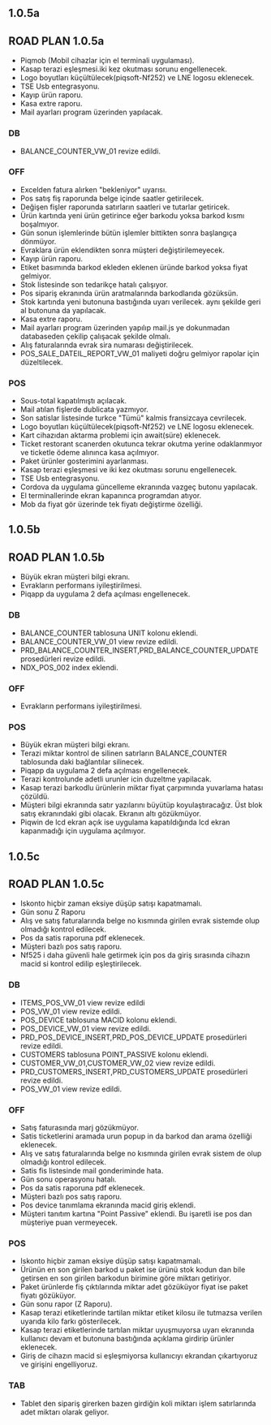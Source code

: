 ## 1.0.5a
## ROAD PLAN 1.0.5a
- Piqmob (Mobil cihazlar için el terminali uygulaması).
- Kasap terazi eşleşmesi.iki kez okutması sorunu engellenecek.
- Logo boyutları küçültülecek(piqsoft-Nf252) ve LNE logosu eklenecek.
- TSE Usb entegrasyonu.
- Kayıp ürün raporu.
- Kasa extre raporu.
- Mail ayarları program üzerinden yapılacak.
### DB
- BALANCE_COUNTER_VW_01 revize edildi.
### OFF
- Excelden fatura alırken "bekleniyor" uyarısı.
- Pos satış fiş raporunda belge içinde saatler getirilecek.
- Değişen fişler raporunda satırların saatleri ve tutarlar getiricek.
- Ürün kartında yeni ürün getirince eğer barkodu yoksa barkod kısmı boşalmıyor.
- Gün sonun işlemlerinde bütün işlemler bittikten sonra başlangıça dönmüyor.
- Evraklara ürün eklendikten sonra müşteri değiştirilemeyecek.
- Kayıp ürün raporu.
- Etiket basımında barkod ekleden eklenen üründe barkod yoksa fiyat gelmiyor.
- Stok listesinde son tedarikçe hatalı çalışıyor.
- Pos sipariş ekranında ürün aratmalarında barkodlarıda gözüksün.
- Stok kartında yeni butonuna bastığında uyarı verilecek. aynı şekilde geri al butonuna da yapılacak.
- Kasa extre raporu.
- Mail ayarları program üzerinden yapılıp mail.js ye dokunmadan databaseden çekilip çalışacak şekilde olmalı.
- Alış faturalarında evrak sira numarası değiştirilecek.
- POS_SALE_DATEIL_REPORT_VW_01 maliyeti doğru gelmiyor rapolar için düzeltilecek.
### POS
- Sous-total kapatılmıştı açılacak.
- Mail atılan fişlerde dublicata yazmıyor.
- Son satislar listesinde turkce "Tümü" kalmis fransizcaya cevrilecek.
- Logo boyutları küçültülecek(piqsoft-Nf252) ve LNE logosu eklenecek.
- Kart cihazıdan aktarma problemi için await(süre) eklenecek.
- Ticket restorant scanerden okutunca tekrar okutma yerine odaklanmıyor ve ticketle ödeme alınınca kasa açılmıyor.
- Paket ürünler gosterimini ayarlanması.
- Kasap terazi eşleşmesi ve iki kez okutması sorunu engellenecek.
- TSE Usb entegrasyonu.
- Cordova da uygulama güncelleme ekranında vazgeç butonu yapılacak.
- El terminallerinde ekran kapanınca programdan atıyor.
- Mob da fiyat gör üzerinde tek fiyatı değiştirme özelliği.

## 1.0.5b
## ROAD PLAN 1.0.5b
- Büyük ekran müşteri bilgi ekranı.
- Evrakların performans iyileştirilmesi.
- Piqapp da uygulama 2 defa açılması engellenecek.
### DB
- BALANCE_COUNTER tablosuna UNIT kolonu eklendi.
- BALANCE_COUNTER_VW_01 view revize edildi.
- PRD_BALANCE_COUNTER_INSERT,PRD_BALANCE_COUNTER_UPDATE prosedürleri revize edildi.
- NDX_POS_002 index eklendi.
### OFF
- Evrakların performans iyileştirilmesi.
### POS
- Büyük ekran müşteri bilgi ekranı.
- Terazi miktar kontrol de silinen satırların BALANCE_COUNTER tablosunda daki bağlantılar silinecek.
- Piqapp da uygulama 2 defa açılması engellenecek.
- Terazi kontrolunde adetli urunler icin duzeltme yapilacak.
- Kasap terazi barkodlu ürünlerin miktar fiyat çarpımında yuvarlama hatası çözüldü.
- Müşteri bilgi ekranında satır yazılarını büyütüp koyulaştıracağız. Üst blok satış ekranındaki gibi olacak. Ekranın altı gözükmüyor.
- Piqwin de lcd ekran açık ise uygulama kapatıldığında lcd ekran kapanmadığı için uygulama açılmıyor.

## 1.0.5c
## ROAD PLAN 1.0.5c
- Iskonto hiçbir zaman eksiye düşüp satışı kapatmamalı.
- Gün sonu Z Raporu
- Alış ve satış faturalarında belge no kısmında girilen evrak sistemde olup olmadığı kontrol edilecek.
- Pos da satis raporuna pdf eklenecek.
- Müşteri bazlı pos satış raporu.
- Nf525 i daha güvenli hale getirmek için pos da giriş sırasında cihazın macid si kontrol edilip eşleştirilecek.
### DB
- ITEMS_POS_VW_01 view revize edildi
- POS_VW_01 view revize edildi.
- POS_DEVICE tablosuna MACID kolonu eklendi.
- POS_DEVICE_VW_01 view revize edildi.
- PRD_POS_DEVICE_INSERT,PRD_POS_DEVICE_UPDATE prosedürleri revize edildi.
- CUSTOMERS tablosuna POINT_PASSIVE kolonu eklendi.
- CUSTOMER_VW_01,CUSTOMER_VW_02 view revize edildi.
- PRD_CUSTOMERS_INSERT,PRD_CUSTOMERS_UPDATE prosedürleri revize edildi.
- POS_VW_01 view revize edildi.
### OFF
- Satış faturasında marj gözükmüyor.
- Satis ticketlerini aramada urun popup in da barkod dan arama özelliği eklenecek.
- Alış ve satış faturalarında belge no kısmında girilen evrak sistem de olup olmadığı kontrol edilecek.
- Satis fis listesinde mail gonderiminde hata.
- Gün sonu operasyonu hatalı.
- Pos da satis raporuna pdf eklenecek.
- Müşteri bazlı pos satış raporu.
- Pos device tanımlama ekranında macid giriş eklendi.
- Müşteri tanıtım kartına "Point Passive" eklendi. Bu işaretli ise pos dan müşteriye puan vermeyecek. 
### POS
- Iskonto hiçbir zaman eksiye düşüp satışı kapatmamalı.
- Ürünün en son girilen barkod u paket ise ürünü stok kodun dan bile getirsen en son girilen barkodun birimine göre miktarı getiriyor.
- Paket ürünlerde fiş çıktılarında miktar adet gözüküyor fiyat ise paket fiyatı gözüküyor.
- Gün sonu rapor (Z Raporu).
- Kasap terazi etiketlerinde tartilan miktar etiket kilosu ile tutmazsa verilen uyarıda kilo farkı gösterilecek.
- Kasap terazi etiketlerinde tartılan miktar uyuşmuyorsa uyarı ekranında kullanıcı devam et butonuna bastığında açıklama girdirip ürünler eklenecek.
- Giriş de cihazın macid si eşleşmiyorsa kullanıcıyı ekrandan çıkartıyoruz ve girişini engelliyoruz.
### TAB
- Tablet den sipariş girerken bazen girdiğin koli miktarı işlem satırlarında adet miktarı olarak geliyor.
